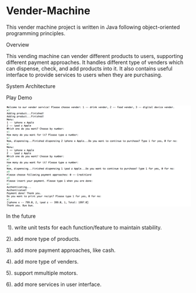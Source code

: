 # Vender-Machine

This vender machine project is written in Java following object-oriented programming principles. 

Overview

  This vending machine can vender different products to users, supporting different payment approaches. It handles different    type of venders which can dispense, check, and add products into it. It also contains useful interface to provide services to users when they are purchasing.
  
System Architecture



Play Demo

![Demo](https://github.com/XinYao1992/Vender-Machine/blob/master/result.png)

In the future

  1). write unit tests for each function/feature to maintain stability.
  
  2). add more type of products.
  
  3). add more payment approaches, like cash.
  
  4). add more type of venders.
  
  5). support mmultiple motors.
  
  6). add more services in user interface.
